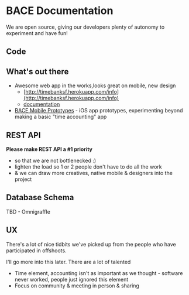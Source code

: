 # BACE Documentation

We are open source, giving our developers plenty of autonomy to experiment and have fun!

## Code

## What's out there 

* Awesome web app in the works,looks great on mobile, new design
	* [http://timebanksf.herokuapp.com/info](http://timebanksf.herokuapp.com/info)
	* [documentation](https://github.com/apptivism/timebanksf/blob/master/README.md)
* [BACE Mobile Prototypes](https://github.com/romyilano/romyilano-BACE-Mobile-Prototypes) - iOS app prototypes, experimenting beyond making a basic "time accounting" app


## REST API

__Please make REST API a #1 priority__ 

* so that we are not bottlenecked :) 
* lighten the load so 1 or 2 people don't have to do all the work
* & we can draw more creatives, native mobile & designers into the project


## Database Schema

TBD - Omnigraffle

## UX

There's a lot of nice tidbits we've picked up from the people who have participated in offshoots.

I'll go more into this later. There are a lot of talented 

* Time element, accounting isn't as important as we thought - software never worked, people just ignored this element
* Focus on community & meeting in person & sharing






